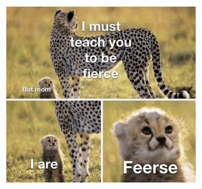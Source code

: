 ![feerse](https://raw.githubusercontent.com/muneer78/muneer78.github.io/master/images/feerse.jpg)



